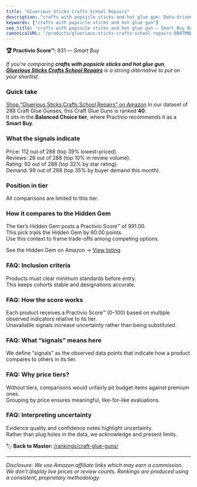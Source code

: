 ```yaml
---
title: "Gluerious Sticks Crafts School Repairs"
description: "crafts with popsicle sticks and hot glue gun: Data-driven within Balanced Choice ranking using the Practivio Score™. Positioned by quality, value, demand, find…"
keywords: ["crafts with popsicle sticks and hot glue gun"]
seo_title: "crafts with popsicle sticks and hot glue gun — Smart Buy Balanced Choice (2025)"
canonicalURL: "/products/gluerious-sticks-crafts-school-repairs-B0BTMNWG5B/"
---
```


**🏆 Practivio Score™:** 931 — _Smart Buy_


*If you're comparing **crafts with popsicle sticks and hot glue gun**, **[Gluerious Sticks Crafts School Repairs](https://www.amazon.com/dp/B0BTMNWG5B?tag=practivio-20)** is a strong alternative to put on your shortlist.*
### Quick take
[Shop “Gluerious Sticks Crafts School Repairs” on Amazon](https://www.amazon.com/dp/B0BTMNWG5B?tag=practivio-20)
In our dataset of 288 Craft Glue Gunses, this Craft Glue Guns is ranked **40**.  
It sits in the **Balanced Choice tier**, where Practivio recommends it as a **Smart Buy**.

### What the signals indicate
Price: 112 out of 288 (top 39% lowest-priced).  
Reviews: 26 out of 288 (top 10% in review volume).  
Rating: 92 out of 288 (top 32% by star rating).  
Demand: 99 out of 288 (top 35% by buyer demand this month).

### Position in tier
All comparisons are limited to this tier.

### How it compares to the Hidden Gem
The tier’s Hidden Gem posts a Practivio Score™ of 991.00.  
This pick trails the Hidden Gem by 60.00 points.  
Use this context to frame trade-offs among competing options.  

See the Hidden Gem on Amazon → [View listing](https://www.amazon.com/dp/B001AH5EXK?tag=practivio-20)

### FAQ: Inclusion criteria
Products must clear minimum standards before entry.  
This keeps cohorts stable and designations accurate.

### FAQ: How the score works
Each product receives a Practivio Score™ (0–100) based on multiple observed indicators relative to its tier.  
Unavailable signals increase uncertainty rather than being substituted.

### FAQ: What “signals” means here
We define “signals” as the observed data points that indicate how a product compares to others in its tier.

### FAQ: Why price tiers?
Without tiers, comparisons would unfairly pit budget items against premium ones.  
Grouping by price ensures meaningful, like-for-like evaluations.

### FAQ: Interpreting uncertainty
Evidence quality and confidence notes highlight uncertainty.  
Rather than plug holes in the data, we acknowledge and present limits.


🏷️ **Back to Master:** [/rankings/craft-glue-guns/](/rankings/craft-glue-guns/)

---
_Disclosure: We use Amazon affiliate links which may earn a commission. We don’t display live prices or review counts. Rankings are produced using a consistent, proprietary methodology._
